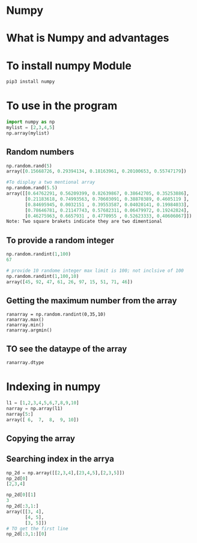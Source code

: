 # Numpy

# What is Numpy and advantages

# To install numpy Module
```bash
pip3 install numpy
```

# To use in the program

```python
import numpy as np
mylist = [2,3,4,5]
np.array(mylist)
```

## Random numbers
```python
np.random.rand(5)
array([0.15668726, 0.29394134, 0.18163961, 0.20100653, 0.55747179])

#To display a two mentional array
np.random.rand(5.5)
array([[0.64762291, 0.56209399, 0.82639867, 0.38642705, 0.35253886],
       [0.21183618, 0.74993563, 0.70603091, 0.38870389, 0.4605119 ],
       [0.84695945, 0.0032151 , 0.39553587, 0.04020141, 0.19984033],
       [0.78646781, 0.21147743, 0.57682311, 0.06479972, 0.19242824],
       [0.46275963, 0.6657931 , 0.4770955 , 0.52623333, 0.40606067]])
Note: Two square brakets indicate they are two dimentional
```
## To provide a random integer
```python
np.random.randint(1,100)
67

# provide 10 randome integer max limit is 100; not inclsive of 100
np.random.randint(1,100,10)
array([45, 92, 47, 61, 26, 97, 15, 51, 71, 46])
```

## Getting the maximum number from the array
```
ranarray = np.random.randint(0,35,10)
ranarray.max()
ranarray.min()
ranarray.argmin()
```

## TO see the dataype of the array
```python
ranarray.dtype
```


# Indexing in numpy
```python
l1 = [1,2,3,4,5,6,7,8,9,10]
narray = np.array(l1)
narray[5:]
array([ 6,  7,  8,  9, 10])
```

## Copying the array


## Searching index in the arrya
```python
np_2d = np.array([[2,3,4],[23,4,5],[2,3,5]])
np_2d[0]
[2,3,4]

np_2d[0][1]
3
np_2d[:3,1:]
array([[3, 4],
       [4, 5],
       [3, 5]])
# TO get the first line
np_2d[:3,1:][0]
```


